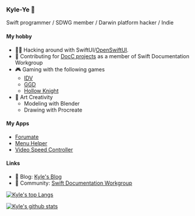 ### Kyle-Ye 👋

Swift programmer / SDWG member / Darwin platform hacker / Indie

#### My hobby

- 🧑‍💻 Hacking around with SwiftUI/[OpenSwiftUI](https://github.com/OpenSwiftUIProject/OpenSwiftUI).
- 📒 Contributing for [DocC projects](https://github.com/apple/swift-docc) as a member of Swift Documentation Workgroup
- 🎮 Gaming with the following games
  - [IDV](https://www.identityvgame.com)
  - [GGD](https://gaggle.fun/goose-goose-duck)
  - [Hollow Knight](https://www.hollowknight.com/)
- 🎨 Art Creativity
  - Modeling with Blender
  - Drawing with Procreate
 
#### My Apps

- [Forumate](https://github.com/Kyle-Ye/Forumate)
- [Menu Helper](https://github.com/Kyle-Ye/MenuHelper)
- [Video Speed Controller](https://github.com/Kyle-Ye/Video-Speed-Controller)

#### Links
- 📝 Blog: [Kyle's Blog](https://kyleye.top)
- 🥳 Community: [Swift Documentation Workgroup](https://www.swift.org/documentation-workgroup/)

[![Kyle's top Langs](https://github-readme-stats.vercel.app/api/top-langs/?username=Kyle-Ye&layout=compact)](https://github.com/anuraghazra/github-readme-stats)

[![Kyle's github stats](https://github-readme-stats.vercel.app/api?username=Kyle-Ye&show_icons=true)](https://github.com/anuraghazra/github-readme-stats)
